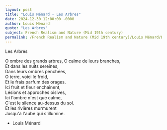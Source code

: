 ```yaml
---
layout: post
title: "Louis Ménard - Les Arbres"
date: 2024-12-30 12:00:00 -0000
author: Louis Ménard
quote: "Les Arbres"
subject: French Realism and Nature (Mid 19th century)
permalink: /French Realism and Nature (Mid 19th century)/Louis Ménard/Louis Ménard - Les Arbres
---
```


Les Arbres

O ombre des grands arbres, 
O calme de leurs branches,  
Et dans les nuits sereines,  
Dans leurs ombres penchées,  
O terre, voici le froid,  
Et le frais parfum des orages.  
Ici fruit et fleur enchaînent,  
Lésions et approches oisives,  
Ici l'ombre n'est que calme,  
C'est le silence au-dessus du sol.  
Et les rivières murmurent  
Jusqu'à l'aube qui s'illumine.

- Louis Ménard

